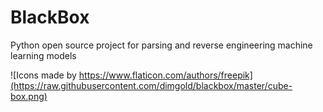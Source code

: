 # BlackBox
Python open source project for parsing and reverse engineering machine learning models

![Icons made by https://www.flaticon.com/authors/freepik](https://raw.githubusercontent.com/dimgold/blackbox/master/cube-box.png)
